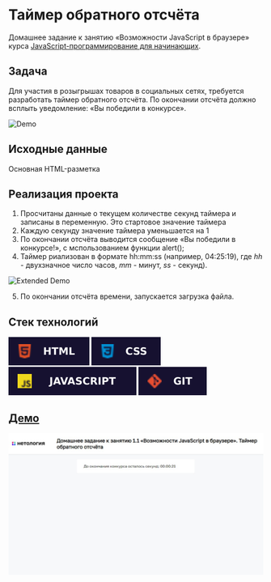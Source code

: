# Таймер обратного отсчёта

Домашнее задание к занятию «Возможности JavaScript в браузере» курса [JavaScript-программирование для начинающих](https://cat.2035.university/rall/course/18787/?project_id=48).

## **Задача**

Для участия в розыгрышах товаров в социальных сетях, требуется разработать таймер
обратного отсчёта. По окончании отсчёта должно всплыть уведомление: «Вы победили в конкурсе».

![Demo](./demo.gif)

## **Исходные данные**

Основная HTML-разметка

## **Реализация проекта**

1. Просчитаны данные о текущем количестве секунд таймера и записаны в переменную. Это стартовое значение таймера
2. Каждую секунду значение таймера уменьшается на 1
3. По окончании отсчёта выводится сообщение «Вы победили в конкурсе!», с мспользованием функции alert();
4. Таймер риализован в формате hh:mm:ss (например, 04:25:19), где *hh* - двухзначное число часов, *mm* - минут, *ss* - секунд).

![Extended Demo](./extended-demo.gif)

5. По окончании отсчёта времени, запускается загрузка файла.

## **Стек технологий**
![HTML](./html.svg)
![CSS](./css.svg)
![JS](./js.svg)
![GIT](./git.svg)

## **[Демо](https://alekseeva-t-v.github.io/bhj-homeworks/js-features/countdown/task)**
![Демо](./demo.jpg)

